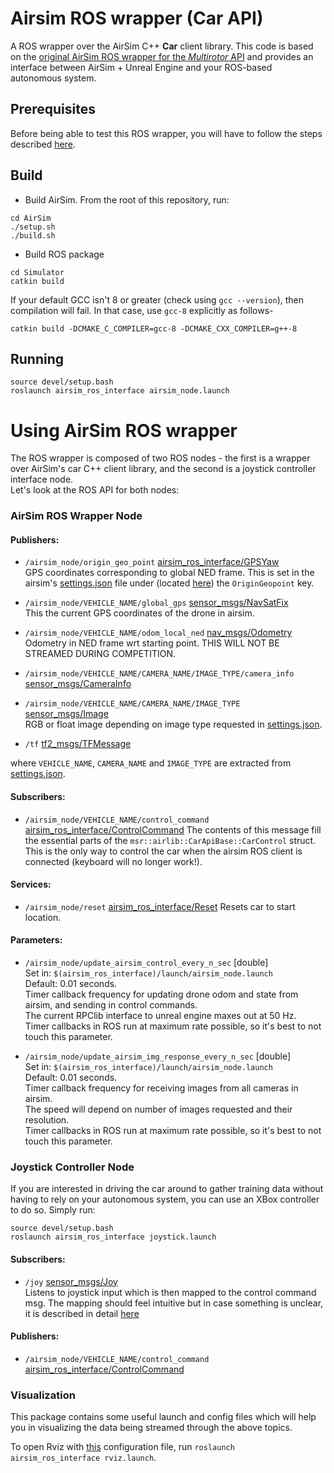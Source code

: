 # Airsim ROS wrapper (Car API)

A ROS wrapper over the AirSim C++ **Car** client library. This code is based on the [original AirSim ROS wrapper for the *Multirotor* API](https://github.com/microsoft/AirSim/tree/master/ros/src/airsim_ros_interface) and provides an interface between AirSim + Unreal Engine and your ROS-based autonomous system. 

## Prerequisites

Before being able to test this ROS wrapper, you will have to follow the steps described [here](../../../docs/get-ready-to-develop.md).

##  Build
- Build AirSim. From the root of this repository, run:
```
cd AirSim
./setup.sh
./build.sh
```
- Build ROS package

```
cd Simulator
catkin build
```

If your default GCC isn't 8 or greater (check using `gcc --version`), then compilation will fail. In that case, use `gcc-8` explicitly as follows-

```
catkin build -DCMAKE_C_COMPILER=gcc-8 -DCMAKE_CXX_COMPILER=g++-8
```

## Running
```
source devel/setup.bash
roslaunch airsim_ros_interface airsim_node.launch
```

# Using AirSim ROS wrapper
The ROS wrapper is composed of two ROS nodes - the first is a wrapper over AirSim's car C++ client library, and the second is a joystick controller interface node.    
Let's look at the ROS API for both nodes: 

### AirSim ROS Wrapper Node
#### Publishers:
- `/airsim_node/origin_geo_point` [airsim_ros_interface/GPSYaw](msg/GPSYaw.msg)   
GPS coordinates corresponding to global NED frame. This is set in the airsim's [settings.json](https://microsoft.github.io/AirSim/docs/settings/) file under (located [here](../../../UE4Project/Plugins/AirSim/Settings/settings.json)) the `OriginGeopoint` key. 
  
- `/airsim_node/VEHICLE_NAME/global_gps` [sensor_msgs/NavSatFix](https://docs.ros.org/api/sensor_msgs/html/msg/NavSatFix.html)   
This the current GPS coordinates of the drone in airsim. 

- `/airsim_node/VEHICLE_NAME/odom_local_ned` [nav_msgs/Odometry](https://docs.ros.org/api/nav_msgs/html/msg/Odometry.html)   
Odometry in NED frame wrt starting point.  THIS WILL NOT BE STREAMED DURING COMPETITION.
 
- `/airsim_node/VEHICLE_NAME/CAMERA_NAME/IMAGE_TYPE/camera_info` [sensor_msgs/CameraInfo](https://docs.ros.org/api/sensor_msgs/html/msg/CameraInfo.html)

- `/airsim_node/VEHICLE_NAME/CAMERA_NAME/IMAGE_TYPE` [sensor_msgs/Image](https://docs.ros.org/api/sensor_msgs/html/msg/Image.html)   
  RGB or float image depending on image type requested in [settings.json](../../../UE4Project/Plugins/AirSim/Settings/settings.json).

- `/tf` [tf2_msgs/TFMessage](https://docs.ros.org/api/tf2_msgs/html/msg/TFMessage.html)

where `VEHICLE_NAME`, `CAMERA_NAME` and `IMAGE_TYPE` are extracted from [settings.json](../../../UE4Project/Plugins/AirSim/Settings/settings.json).

#### Subscribers: 
- `/airsim_node/VEHICLE_NAME/control_command` [airsim_ros_interface/ControlCommand](msg/ControlCommand.msg) 
The contents of this message fill the essential parts of the `msr::airlib::CarApiBase::CarControl` struct. This is the only way to control the car when the airsim ROS client is connected (keyboard will no longer work!).

#### Services:

- `/airsim_node/reset` [airsim_ros_interface/Reset](srv/Empty.html)
 Resets car to start location.

#### Parameters:
- `/airsim_node/update_airsim_control_every_n_sec` [double]   
  Set in: `$(airsim_ros_interface)/launch/airsim_node.launch`   
  Default: 0.01 seconds.    
  Timer callback frequency for updating drone odom and state from airsim, and sending in control commands.    
  The current RPClib interface to unreal engine maxes out at 50 Hz.   
  Timer callbacks in ROS run at maximum rate possible, so it's best to not touch this parameter. 

- `/airsim_node/update_airsim_img_response_every_n_sec` [double]   
  Set in: `$(airsim_ros_interface)/launch/airsim_node.launch`   
  Default: 0.01 seconds.    
  Timer callback frequency for receiving images from all cameras in airsim.    
  The speed will depend on number of images requested and their resolution.   
  Timer callbacks in ROS run at maximum rate possible, so it's best to not touch this parameter. 

### Joystick Controller Node 

If you are interested in driving the car around to gather training data without having to rely on your autonomous system, you can use an XBox controller to do so. Simply run:

```
source devel/setup.bash
roslaunch airsim_ros_interface joystick.launch
```

#### Subscribers:
- `/joy` [sensor_msgs/Joy](https://github.com/microsoft/AirSim/tree/master/ros/src/airsim_ros_interface/msg/GPSYaw.msg)   
  Listens to joystick input which is then mapped to the control command msg. The mapping should feel intuitive but in case something is unclear, it is described in detail [here](src/joystick.cpp) 

#### Publishers:
- `/airsim_node/VEHICLE_NAME/control_command` [airsim_ros_interface/ControlCommand](msg/ControlCommand.msg) 

### Visualization
This package contains some useful launch and config files which will help you in visualizing the data being streamed through the above topics.

To open Rviz with [this]() configuration file, run `roslaunch airsim_ros_interface rviz.launch`.




